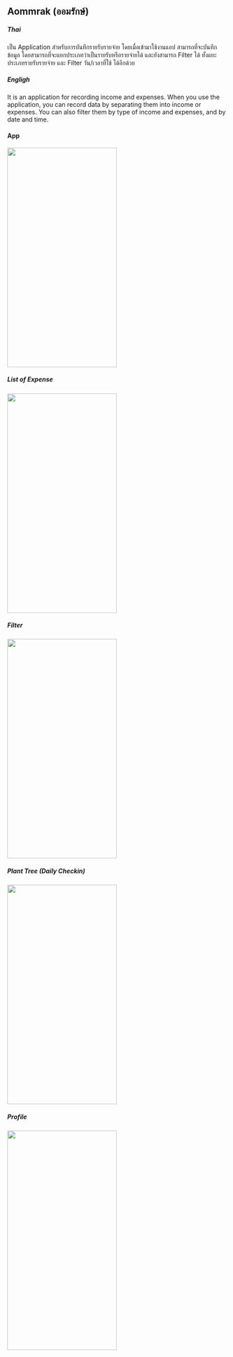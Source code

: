 ## Aommrak (ออมรักษ์)

##### Thai
เป็น Application สำหรับการบันทึกรายรับรายจ่าย โดยเมื่อเข้ามาใช้งานแอป สามารถที่จะบันทึกข้อมูล โดยสามารถที่จะแยกประเภทว่าเป็นรายรับหรือรายจ่ายได้ และยังสามารถ Filter ได้ ทั้งแยะประเภทรายรับรายจ่าย และ Filter วัน/เวลาที่ใช้ ได้อีกด้วย

##### Engligh
It is an application for recording income and expenses. When you use the application, you can record data by separating them into income or expenses. You can also filter them by type of income and expenses, and by date and time.


#### App

<img src="https://github.com/fewthiraphat/aomrakk-app/assets/42443713/5841c5fd-dbb2-4e8e-a3f9-66d054c5821c" width="250" height="500">

##### List of Expense
<img src="https://github.com/fewthiraphat/aomrakk-app/assets/42443713/d5dada4d-6a4b-4f34-8faa-59af7248ad78" width="250" height="500">

##### Filter
<img src="https://github.com/fewthiraphat/aomrakk-app/assets/42443713/b605558e-6aa5-4976-bfcf-9100c2b62768" width="250" height="500">

##### Plant Tree (Daily Checkin)
<img src="https://github.com/fewthiraphat/aomrakk-app/assets/42443713/6128c80c-d131-4a43-ab0c-89ece71789c4" width="250" height="500">

##### Profile

<img src="https://github.com/fewthiraphat/aomrakk-app/assets/42443713/bb0eff46-4161-4e66-9644-34320f16d5bf" width="250" height="500">

